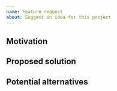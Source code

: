 ```yaml
---
name: Feature request
about: Suggest an idea for this project
---
```


## Motivation 
<!-- describe the problem the feature solves -->


## Proposed solution


## Potential alternatives


